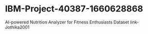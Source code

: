 # IBM-Project-40387-1660628868
AI-powered Nutrition Analyzer for Fitness Enthusiasts
Dataset link-Jothika2001
